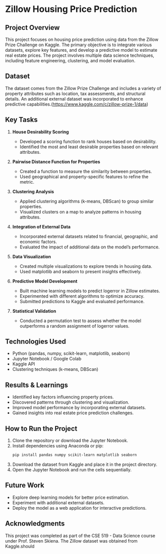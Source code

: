 
# Zillow Housing Price Prediction

## Project Overview

This project focuses on housing price prediction using data from the Zillow Prize Challenge on Kaggle. The primary objective is to integrate various datasets, explore key features, and develop a predictive model to estimate real estate prices. The project involves multiple data science techniques, including feature engineering, clustering, and model evaluation.

## Dataset

The dataset comes from the Zillow Prize Challenge and includes a variety of property attributes such as location, tax assessments, and structural details. An additional external dataset was incorporated to enhance predictive capabilities.(https://www.kaggle.com/c/zillow-prize-1/data)

## Key Tasks

1. **House Desirability Scoring**

   - Developed a scoring function to rank houses based on desirability.
   - Identified the most and least desirable properties based on relevant attributes.

2. **Pairwise Distance Function for Properties**

   - Created a function to measure the similarity between properties.
   - Used geographical and property-specific features to refine the metric.

3. **Clustering Analysis**

   - Applied clustering algorithms (k-means, DBScan) to group similar properties.
   - Visualized clusters on a map to analyze patterns in housing attributes.

4. **Integration of External Data**

   - Incorporated external datasets related to financial, geographic, and economic factors.
   - Evaluated the impact of additional data on the model’s performance.

5. **Data Visualization**

   - Created multiple visualizations to explore trends in housing data.
   - Used matplotlib and seaborn to present insights effectively.

6. **Predictive Model Development**

   - Built machine learning models to predict logerror in Zillow estimates.
   - Experimented with different algorithms to optimize accuracy.
   - Submitted predictions to Kaggle and evaluated performance.

7. **Statistical Validation**

   - Conducted a permutation test to assess whether the model outperforms a random assignment of logerror values.

## Technologies Used

- Python (pandas, numpy, scikit-learn, matplotlib, seaborn)
- Jupyter Notebook / Google Colab
- Kaggle API
- Clustering techniques (k-means, DBScan)

## Results & Learnings

- Identified key factors influencing property prices.
- Discovered patterns through clustering and visualization.
- Improved model performance by incorporating external datasets.
- Gained insights into real estate price prediction challenges.

## How to Run the Project

1. Clone the repository or download the Jupyter Notebook.
2. Install dependencies using Anaconda or pip:
   ```bash
   pip install pandas numpy scikit-learn matplotlib seaborn
   ```
3. Download the dataset from Kaggle and place it in the project directory.
4. Open the Jupyter Notebook and run the cells sequentially.

## Future Work

- Explore deep learning models for better price estimation.
- Experiment with additional external datasets.
- Deploy the model as a web application for interactive predictions.

## Acknowledgments

This project was completed as part of the CSE 519 - Data Science course under Prof. Steven Skiena. The Zillow dataset was obtained from Kaggle.should 
